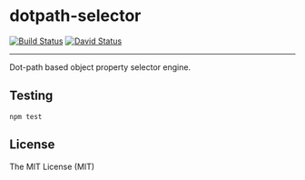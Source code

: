 # dotpath-selector

[![Build Status](https://travis-ci.org/tsertkov/dotpath-selector.svg)](https://travis-ci.org/tsertkov/dotpath-selector)
[![David Status](https://david-dm.org/tsertkov/dotpath-selector.png)](https://david-dm.org/tsertkov/dotpath-selector) 

---

Dot-path based object property selector engine.

## Testing

`npm test`

## License

The MIT License (MIT)
